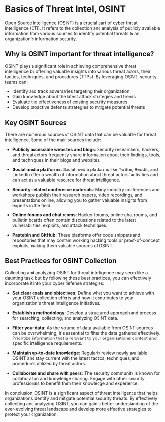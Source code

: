 # Basics of Threat Intel, OSINT

Open Source Intelligence (OSINT) is a crucial part of cyber threat intelligence (CTI). It refers to the collection and analysis of publicly available information from various sources to identify potential threats to an organization's information security.

## Why is OSINT important for threat intelligence?

OSINT plays a significant role in achieving comprehensive threat intelligence by offering valuable insights into various threat actors, their tactics, techniques, and procedures (TTPs). By leveraging OSINT, security teams can:

- Identify and track adversaries targeting their organization
- Gain knowledge about the latest attack strategies and trends
- Evaluate the effectiveness of existing security measures
- Develop proactive defense strategies to mitigate potential threats

## Key OSINT Sources

There are numerous sources of OSINT data that can be valuable for threat intelligence. Some of the main sources include:

- **Publicly accessible websites and blogs**: Security researchers, hackers, and threat actors frequently share information about their findings, tools, and techniques in their blogs and websites.

- **Social media platforms**: Social media platforms like Twitter, Reddit, and LinkedIn offer a wealth of information about threat actors' activities and can act as a valuable resource for threat intelligence.

- **Security-related conference materials**: Many industry conferences and workshops publish their research papers, video recordings, and presentations online, allowing you to gather valuable insights from experts in the field.

- **Online forums and chat rooms**: Hacker forums, online chat rooms, and bulletin boards often contain discussions related to the latest vulnerabilities, exploits, and attack techniques.

- **Pastebin and GitHub**: These platforms offer code snippets and repositories that may contain working hacking tools or proof-of-concept exploits, making them valuable sources of OSINT.

## Best Practices for OSINT Collection

Collecting and analyzing OSINT for threat intelligence may seem like a daunting task, but by following these best practices, you can effectively incorporate it into your cyber defense strategies:

- **Set clear goals and objectives**: Define what you want to achieve with your OSINT collection efforts and how it contributes to your organization's threat intelligence initiatives.

- **Establish a methodology**: Develop a structured approach and process for searching, collecting, and analyzing OSINT data.

- **Filter your data**: As the volume of data available from OSINT sources can be overwhelming, it's essential to filter the data gathered effectively. Prioritize information that is relevant to your organizational context and specific intelligence requirements.

- **Maintain up-to-date knowledge**: Regularly review newly available OSINT and stay current with the latest tactics, techniques, and procedures utilized by threat actors.

- **Collaborate and share with peers**: The security community is known for collaboration and knowledge sharing. Engage with other security professionals to benefit from their knowledge and experience.

In conclusion, OSINT is a significant aspect of threat intelligence that helps organizations identify and mitigate potential security threats. By effectively collecting and analyzing OSINT, you can gain a better understanding of the ever-evolving threat landscape and develop more effective strategies to protect your organization.
